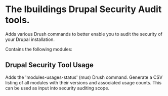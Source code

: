 The Ibuildings Drupal Security Audit tools.
==========================================

Adds various Drush commands to better enable you to audit the security of your Drupal installation.

Contains the following modules:


Drupal Security Tool Usage
--------------------------
Adds the 'modules-usages-status' (mus) Drush command.
Generate a CSV listing of all modules with their versions and associated usage counts.
This can be used as input into security auditing scope.
